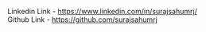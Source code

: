 Linkedin Link - https://www.linkedin.com/in/surajsahumrj/ <br>
Github Link - https://github.com/surajsahumrj
